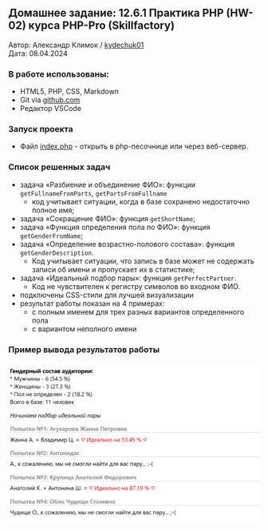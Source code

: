## Домашнее задание: 12.6.1 Практика PHP (HW-02) курса PHP-Pro (Skillfactory)
Автор: Александр Климок / [kydechuk01](https://github.com/kydechuk01/)
<br>Дата: 08.04.2024 

### В работе использованы:
- HTML5, PHP, CSS, Markdown
- Git via [github.com](https://github.com)
- Редактор VSCode

### Запуск проекта

* Файл [index.php](./index.php) - открыть в php-песочнице или через веб-сервер.

### Список решенных задач
- задача «Разбиение и объединение ФИО»: функции  `getFullnameFromParts`, `getPartsFromFullname`
  - код учитывает ситуации, когда в базе сохранено недостаточно полное имя;
- задача «Сокращение ФИО»: функция `getShortName`;
- задача «Функция определения пола по ФИО»: функция `getGenderFromName`;
- задача «Определение возрастно-полового состава»: функция `getGenderDescription`.
  - Код учитывает ситуации, что запись в базе может не содержать записи об имени и пропускает их в статистике;
- задача «Идеальный подбор пары»: функция `getPerfectPartner`.
  - Код не чувствителен к регистру символов во входном ФИО.
- подключены CSS-стили для лучшей визуализации
- результат работы показан на 4 примерах:
    - с полным именем для трех разных вариантов определенного пола
    - с вариантом неполного имени
  
### Пример вывода результатов работы
![alt text](results.png)